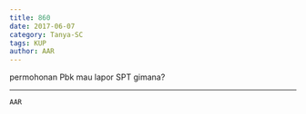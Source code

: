 ```yaml
---
title: 860
date: 2017-06-07
category: Tanya-SC
tags: KUP
author: AAR
---
```


permohonan Pbk mau lapor SPT gimana?

---



`AAR`
